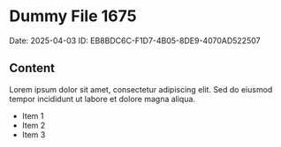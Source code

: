 # Dummy File 1675

Date: 2025-04-03
ID: EB8BDC6C-F1D7-4B05-8DE9-4070AD522507

## Content

Lorem ipsum dolor sit amet, consectetur adipiscing elit.
Sed do eiusmod tempor incididunt ut labore et dolore magna aliqua.

* Item 1
* Item 2
* Item 3

